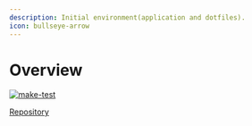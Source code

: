 ```yaml
---
description: Initial environment(application and dotfiles).
icon: bullseye-arrow
---
```


# Overview

[![make-test](https://github.com/logic3579/environment/actions/workflows/make-test.yml/badge.svg)](https://github.com/logic3579/environment/actions/workflows/make-test.yml)

[Repository](https://github.com/logic3579/environment.git)
